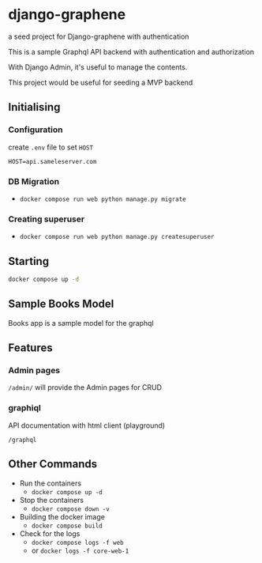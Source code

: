 # django-graphene
a seed project for Django-graphene with authentication

This is a sample Graphql API backend with authentication and authorization

With Django Admin, it's useful to manage the contents.

This project would be useful for seeding a MVP backend


## Initialising

### Configuration

create `.env` file to set `HOST`

```
HOST=api.sameleserver.com
```


### DB Migration
  - `docker compose run web python manage.py migrate`
  
### Creating superuser
  - `docker compose run web python manage.py createsuperuser`
  
## Starting

```sh
docker compose up -d
```
## Sample Books Model

Books app is a sample model for the graphql

## Features

### Admin pages

`/admin/` will provide the Admin pages for CRUD

### graphiql

API documentation with html client (playground)

`/graphql`

## Other Commands

- Run the containers
  - `docker compose up -d`
- Stop the containers
  - `docker compose down -v`
- Building the docker image
  - `docker compose build`
- Check for the logs
  - `docker compose logs -f web`
  - or `docker logs -f core-web-1`
